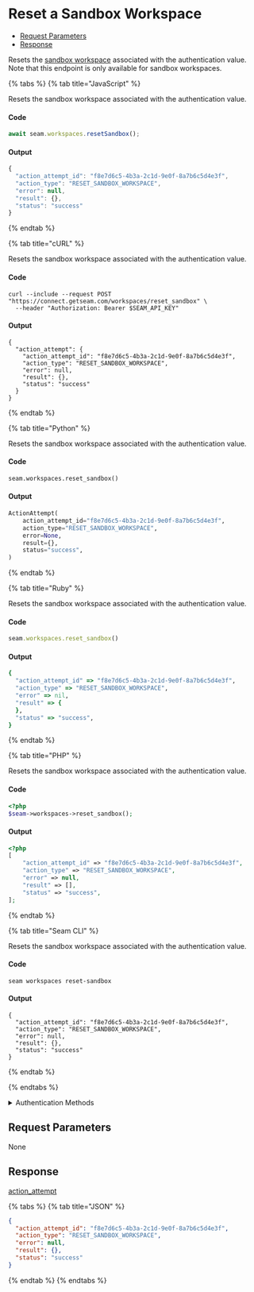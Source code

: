 # Reset a Sandbox Workspace

- [Request Parameters](#request-parameters)
- [Response](#response)

Resets the [sandbox workspace](../../core-concepts/workspaces/README.md#sandbox-workspaces) associated with the authentication value. Note that this endpoint is only available for sandbox workspaces.


{% tabs %}
{% tab title="JavaScript" %}

Resets the sandbox workspace associated with the authentication value.

#### Code

```javascript
await seam.workspaces.resetSandbox();
```

#### Output

```javascript
{
  "action_attempt_id": "f8e7d6c5-4b3a-2c1d-9e0f-8a7b6c5d4e3f",
  "action_type": "RESET_SANDBOX_WORKSPACE",
  "error": null,
  "result": {},
  "status": "success"
}
```
{% endtab %}

{% tab title="cURL" %}

Resets the sandbox workspace associated with the authentication value.

#### Code

```curl
curl --include --request POST "https://connect.getseam.com/workspaces/reset_sandbox" \
  --header "Authorization: Bearer $SEAM_API_KEY"
```

#### Output

```curl
{
  "action_attempt": {
    "action_attempt_id": "f8e7d6c5-4b3a-2c1d-9e0f-8a7b6c5d4e3f",
    "action_type": "RESET_SANDBOX_WORKSPACE",
    "error": null,
    "result": {},
    "status": "success"
  }
}
```
{% endtab %}

{% tab title="Python" %}

Resets the sandbox workspace associated with the authentication value.

#### Code

```python
seam.workspaces.reset_sandbox()
```

#### Output

```python
ActionAttempt(
    action_attempt_id="f8e7d6c5-4b3a-2c1d-9e0f-8a7b6c5d4e3f",
    action_type="RESET_SANDBOX_WORKSPACE",
    error=None,
    result={},
    status="success",
)
```
{% endtab %}

{% tab title="Ruby" %}

Resets the sandbox workspace associated with the authentication value.

#### Code

```ruby
seam.workspaces.reset_sandbox()
```

#### Output

```ruby
{
  "action_attempt_id" => "f8e7d6c5-4b3a-2c1d-9e0f-8a7b6c5d4e3f",
  "action_type" => "RESET_SANDBOX_WORKSPACE",
  "error" => nil,
  "result" => {
  },
  "status" => "success",
}
```
{% endtab %}

{% tab title="PHP" %}

Resets the sandbox workspace associated with the authentication value.

#### Code

```php
<?php
$seam->workspaces->reset_sandbox();
```

#### Output

```php
<?php
[
    "action_attempt_id" => "f8e7d6c5-4b3a-2c1d-9e0f-8a7b6c5d4e3f",
    "action_type" => "RESET_SANDBOX_WORKSPACE",
    "error" => null,
    "result" => [],
    "status" => "success",
];
```
{% endtab %}

{% tab title="Seam CLI" %}

Resets the sandbox workspace associated with the authentication value.

#### Code

```seam_cli
seam workspaces reset-sandbox
```

#### Output

```seam_cli
{
  "action_attempt_id": "f8e7d6c5-4b3a-2c1d-9e0f-8a7b6c5d4e3f",
  "action_type": "RESET_SANDBOX_WORKSPACE",
  "error": null,
  "result": {},
  "status": "success"
}
```
{% endtab %}

{% endtabs %}


<details>

<summary>Authentication Methods</summary>

- API key
- Personal access token
  <br>Must also include the `seam-workspace` header in the request.

To learn more, see [Authentication](https://docs.seam.co/latest/api/authentication).
</details>

## Request Parameters

None


## Response

[action\_attempt](./)


{% tabs %}
{% tab title="JSON" %}



```json
{
  "action_attempt_id": "f8e7d6c5-4b3a-2c1d-9e0f-8a7b6c5d4e3f",
  "action_type": "RESET_SANDBOX_WORKSPACE",
  "error": null,
  "result": {},
  "status": "success"
}
```
{% endtab %}
{% endtabs %}
